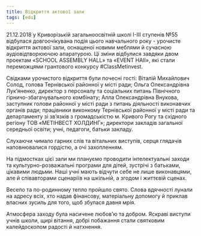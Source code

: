 ```yaml
---
title: Відкриття актової зали
tags: [edu]
---
```


21.12.2018 у Криворізькій загальноосвітній школі І-ІІІ ступенів №55 відбулася довгоочікувана подія цього навчального року - урочисте відкриття актової зали, оснащеної новими меблями й сучасною аудіовідтворюючою апаратурою. Ці зміни відбулися завдяки двом проектам «SCHOOL ASSEMBLY HALL» та «EVENT HAII», які стали переможцями грантового конкурсу #ClassMetinvest.

Свідками урочистого відкриття були почесні гості: Віталій Михайлович Солод, голова Тернівської районної у місті ради; Ольга Олександрівна Лук’яненко, директор з персоналу та соціальних питань Північного гірничо-збагачувального комбінату; Алла Олександрівна Внукова, заступник голови районної у місті ради з питань діяльності виконавчих органів ради; працівники виконкому Тернівської районної у місті ради та департаменту зі зв’язків з громадськістю м. Кривого Рогу та східного регіону ТОВ «МЕТІНВЕСТ ХОЛДИНГ»; директори закладів загальної середньої освіти; учні, педагоги, батьки закладу.

Слухаючи чимало гарних слів та вітальних виступів, серця глядачів наповнювалися гордістю, а очі захопленням.

На підмостках цієї зали ми плануємо проводити інтелектуальні заходи та культурно-розважальні програми для дітей, зустрічі з батьками, цікавими людьми. Наші учні мають відчути себе не лише виконавцями, але й співавторами сценаріїв на шкільній, а згодом і життєвій сценах.

Весело та по-родинному тепло пройшло свято. Слова вдячності лунали на адресу всіх, хто надав фінансову, матеріальну допомогу й приклав власних зусиль для того, щоб збулася давня мрія.

Атмосфера заходу була насичене любов’ю та добром. Яскраві виступи учнів школи, щирі вітання, добрі побажання стали святковим калейдоскопом радості й натхнення.

<slideshow></slideshow>
